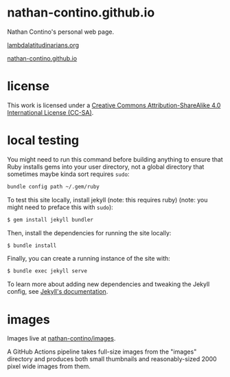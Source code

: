 # nathan-contino.github.io
Nathan Contino's personal web page.

[lambdalatitudinarians.org](https://www.lambdalatitudinarians.org)

[nathan-contino.github.io](https://nathan-contino.github.io/)

# license

This work is licensed under a [Creative Commons Attribution-ShareAlike 4.0 International License (CC-SA)](http://creativecommons.org/licenses/by-sa/4.0/).

# local testing

You might need to run this command before building anything to ensure that Ruby installs gems into your user directory, not a global directory that sometimes maybe kinda sort requires `sudo`:

```bash
bundle config path ~/.gem/ruby
```

To test this site locally, install jekyll (note: this requires ruby)
(note: you might need to preface this with `sudo`):

```bash
$ gem install jekyll bundler
```

Then, install the dependencies for running the site locally:

```bash
$ bundle install
```

Finally, you can create a running instance of the site with:

```bash
$ bundle exec jekyll serve
```

To learn more about adding new dependencies and tweaking the
Jekyll config, see [Jekyll's documentation](https://jekyllrb.com/docs/).

# images

Images live at [nathan-contino/images](https://github.com/nathan-contino/images).

A GitHub Actions pipeline takes full-size images from the "images" directory and produces both small thumbnails and reasonably-sized 2000 pixel wide images from them.
